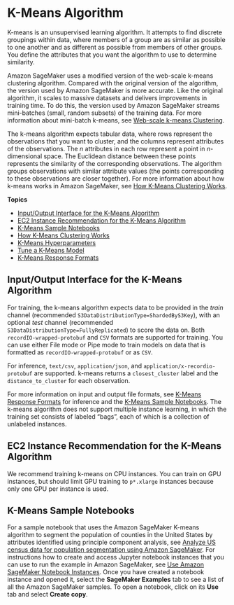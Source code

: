 # K\-Means Algorithm<a name="k-means"></a>

K\-means is an unsupervised learning algorithm\. It attempts to find discrete groupings within data, where members of a group are as similar as possible to one another and as different as possible from members of other groups\. You define the attributes that you want the algorithm to use to determine similarity\. 

Amazon SageMaker uses a modified version of the web\-scale k\-means clustering algorithm\. Compared with the original version of the algorithm, the version used by Amazon SageMaker is more accurate\. Like the original algorithm, it scales to massive datasets and delivers improvements in training time\. To do this, the version used by Amazon SageMaker streams mini\-batches \(small, random subsets\) of the training data\. For more information about mini\-batch k\-means, see [Web\-scale k\-means Clustering](https://www.eecs.tufts.edu/~dsculley/papers/fastkmeans.pdf)\.

The k\-means algorithm expects tabular data, where rows represent the observations that you want to cluster, and the columns represent attributes of the observations\. The *n* attributes in each row represent a point in *n*\-dimensional space\. The Euclidean distance between these points represents the similarity of the corresponding observations\. The algorithm groups observations with similar attribute values \(the points corresponding to these observations are closer together\)\. For more information about how k\-means works in Amazon SageMaker, see [How K\-Means Clustering Works](algo-kmeans-tech-notes.md)\.

**Topics**
+ [Input/Output Interface for the K\-Means Algorithm](#km-inputoutput)
+ [EC2 Instance Recommendation for the K\-Means Algorithm](#km-instances)
+ [K\-Means Sample Notebooks](#kmeans-sample-notebooks)
+ [How K\-Means Clustering Works](algo-kmeans-tech-notes.md)
+ [K\-Means Hyperparameters](k-means-api-config.md)
+ [Tune a K\-Means Model](k-means-tuning.md)
+ [K\-Means Response Formats](km-in-formats.md)

## Input/Output Interface for the K\-Means Algorithm<a name="km-inputoutput"></a>

For training, the k\-means algorithm expects data to be provided in the *train* channel \(recommended `S3DataDistributionType=ShardedByS3Key`\), with an optional *test* channel \(recommended `S3DataDistributionType=FullyReplicated`\) to score the data on\. Both `recordIO-wrapped-protobuf` and `CSV` formats are supported for training\. You can use either File mode or Pipe mode to train models on data that is formatted as `recordIO-wrapped-protobuf` or as `CSV`\.

For inference, `text/csv`, `application/json`, and `application/x-recordio-protobuf` are supported\. k\-means returns a `closest_cluster` label and the `distance_to_cluster` for each observation\.

For more information on input and output file formats, see [K\-Means Response Formats](km-in-formats.md) for inference and the [K\-Means Sample Notebooks](#kmeans-sample-notebooks)\. The k\-means algorithm does not support multiple instance learning, in which the training set consists of labeled “bags”, each of which is a collection of unlabeled instances\.

## EC2 Instance Recommendation for the K\-Means Algorithm<a name="km-instances"></a>

We recommend training k\-means on CPU instances\. You can train on GPU instances, but should limit GPU training to `p*.xlarge` instances because only one GPU per instance is used\.

## K\-Means Sample Notebooks<a name="kmeans-sample-notebooks"></a>

For a sample notebook that uses the Amazon SageMaker K\-means algorithm to segment the population of counties in the United States by attributes identified using principle component analysis, see [Analyze US census data for population segmentation using Amazon SageMaker](https://github.com/awslabs/amazon-sagemaker-examples/blob/master/introduction_to_applying_machine_learning/US-census_population_segmentation_PCA_Kmeans/sagemaker-countycensusclustering.ipynb)\. For instructions how to create and access Jupyter notebook instances that you can use to run the example in Amazon SageMaker, see [Use Amazon SageMaker Notebook Instances](nbi.md)\. Once you have created a notebook instance and opened it, select the **SageMaker Examples** tab to see a list of all the Amazon SageMaker samples\. To open a notebook, click on its **Use** tab and select **Create copy**\.